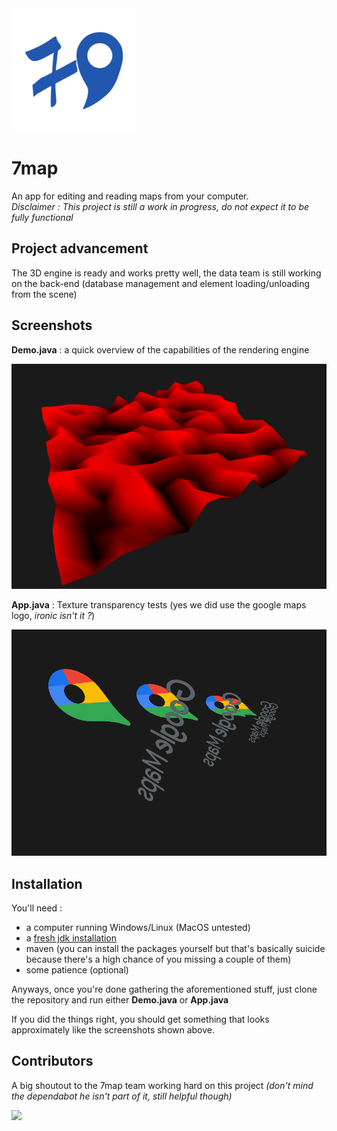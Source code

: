<img align="center" src="./doc/medias/logo_v1_x0.5.png" alt="drawing" width="200"/>  

# 7map
An app for editing and reading maps from your computer.<br>
*Disclaimer : This project is still a work in progress, do not expect it to be fully functional*

## Project advancement
The 3D engine is ready and works pretty well, the data team is still working on the back-end (database management and element loading/unloading from the scene)<br>

## Screenshots

**Demo.java** : a quick overview of the capabilities of the rendering engine

![](./doc/medias/demo_screenshot01.png)

**App.java** : Texture transparency tests (yes we did use the google maps logo, *ironic isn't it ?*)

![](./doc/medias/app_screenshot01.png)

## Installation

You'll need : 

- a computer running Windows/Linux (MacOS untested) 
- a [fresh jdk installation](https://www.oracle.com/java/technologies/javase-jdk16-downloads.html)
- maven (you can install the packages yourself but that's basically suicide because there's a high chance of you missing a couple of them)
- some patience (optional)

Anyways, once you're done gathering the aforementioned stuff, just clone the repository and run either **Demo.java** or **App.java**

If you did the things right, you should get something that looks approximately like the screenshots shown above.

## Contributors

A big shoutout to the 7map team working hard on this project *(don't mind the dependabot he isn't part of it, still helpful though)*

<a href="https://github.com/7map/7map/graphs/contributors">
  <img src="https://contrib.rocks/image?repo=7map/7map" />
</a>